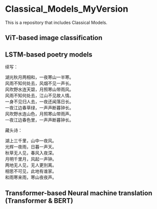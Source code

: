 # Classical_Models_MyVersion

This is a repository that includes Classical Models.

## ViT-based image classification
## LSTM-based poetry models

续写：

湖光秋月两相和，一夜寒山一半寒。     
风雨不知何处去，风烟不见一声长。    
风吹野水连天碧，月照寒山带雨风。   
风雨不知何处去，江山不见故人情。   
一身不见归人去，一夜还闻落日长。   
一夜江边春草绿，一声声断暮钟长。   
风吹野水连山色，月照寒山带雨声。   
一夜江边春色里，一声声断暮钟长。    

藏头诗：

湖上三千里，山中一夜风。   
光辉一夜雨，日暮一声天。   
秋草无人见，春风入夜深。   
月明千里月，风起一声钟。   
两地无人见，无人更別离。   
相思不可见，此地有谁家。   
和雨寒来雨，寒山夜夜声。

## Transformer-based Neural machine translation (Transformer & BERT)
